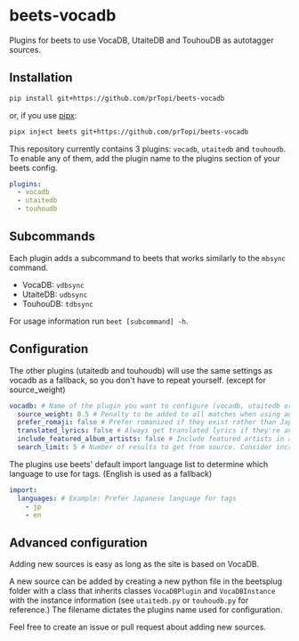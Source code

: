 # beets-vocadb

Plugins for beets to use VocaDB, UtaiteDB and TouhouDB as autotagger sources.

## Installation

```sh
pip install git+https://github.com/prTopi/beets-vocadb
```

or, if you use [pipx](https://pipx.pypa.io):

```sh
pipx inject beets git+https://github.com/prTopi/beets-vocadb
```

This repository currently contains 3 plugins: `vocadb`, `utaitedb` and `touhoudb`.
To enable any of them, add the plugin name to the plugins section of your beets config.

```yaml
plugins:
  - vocadb
  - utaitedb
  - touhoudb
```

## Subcommands

Each plugin adds a subcommand to beets that works similarly to the `mbsync` command.

- VocaDB: `vdbsync`
- UtaiteDB: `udbsync`
- TouhouDB: `tdbsync`

For usage information run `beet [subcommand] -h`.

## Configuration


The other plugins (utaitedb and touhoudb) will use the same settings as vocadb as a fallback, so you don't have to repeat yourself. (except for source_weight)

```yaml
vocadb: # Name of the plugin you want to configure (vocadb, utaitedb or touhoudb)
  source_weight: 0.5 # Penalty to be added to all matches when using autotagger (0 disabled, 1 highest)
  prefer_romaji: false # Prefer romanized if they exist rather than Japanese
  translated_lyrics: false # Always get translated lyrics if they're available
  include_featured_album_artists: false # Include featured artists in album artists string
  search_limit: 5 # Number of results to get from source. Consider increasing if correct song or album doesn't show up in the list of candidates
```


The plugins use beets' default import language list to determine which language to use for tags. (English is used as a fallback)

```yaml
import:
  languages: # Example: Prefer Japanese language for tags
    - jp
    - en
```

## Advanced configuration

Adding new sources is easy as long as the site is based on VocaDB.

A new source can be added by creating a new python file in the beetsplug folder with a class that inherits classes `VocaDBPlugin` and `VocaDBInstance` with the instance information (see `utaitedb.py` or `touhoudb.py` for reference.)
The filename dictates the plugins name used for configuration.

Feel free to create an issue or pull request about adding new sources.
